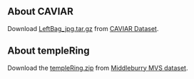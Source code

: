 About CAVIAR 
------------

Download [LeftBag_jpg.tar.gz](http://groups.inf.ed.ac.uk/vision/CAVIAR/CAVIARDATA1/LeftBag/LeftBag_jpg.tar.gz) from [CAVIAR Dataset](http://homepages.inf.ed.ac.uk/rbf/CAVIARDATA1/).

About templeRing
----------------

Download the [templeRing.zip](http://vision.middlebury.edu/mview/data/data/templeRing.zip) from [Middleburry MVS dataset](http://vision.middlebury.edu/mview/data/).